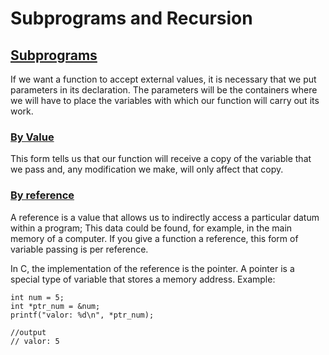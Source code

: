 # Subprograms and Recursion

## [Subprograms](https://docs.oracle.com/cd/A58617_01/server.804/a58236/07_subs.htm)
If we want a function to accept external values, it is necessary that we put parameters in its declaration. The parameters will be the containers where we will have to place the variables with which our function will carry out its work.

### [**By Value**](https://codingornot.com/cuando-se-utiliza-paso-por-referencia-y-cuando-paso-por-valor)
 
This form tells us that our function will receive a copy of the variable that we pass and, any modification we make, will only affect that copy.


###  [**By reference**](https://codingornot.com/cuando-se-utiliza-paso-por-referencia-y-cuando-paso-por-valor7)

A reference is a value that allows us to indirectly access a particular datum within a program; This data could be found, for example, in the main memory of a computer. If you give a function a reference, this form of variable passing is per reference.

In C, the implementation of the reference is the pointer. A pointer is a special type of variable that stores a memory address.
Example:

```
int num = 5;
int *ptr_num = &num;
printf("valor: %d\n", *ptr_num);

//output
// valor: 5
```